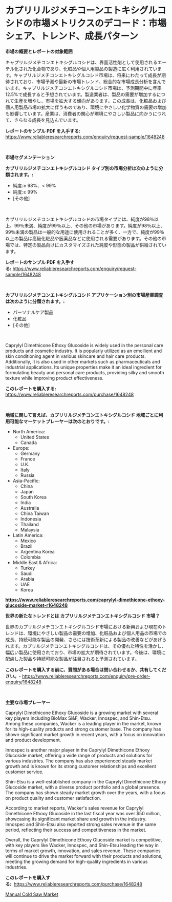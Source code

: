 <p><h1>カプリリルジメチコーンエトキシグルコシドの市場メトリクスのデコード：市場シェア、トレンド、成長パターン</h1></p><p><strong>市場の概要とレポートの対象範囲</strong></p>
<p><p>キャプリルジメチコンエトキシグルコシドは、界面活性剤として使用されるエーテル化された化合物であり、化粧品や個人用製品の製造に広く利用されています。キャプリルジメチコンエトキシグルコシド市場は、将来にわたって成長が期待されており、市場予測や最新の市場トレンド、総合的な市場成長分析を含んでいます。キャプリルジメチコンエトキシグルコシド市場は、予測期間中に年率12.5%で成長すると予想されています。製造業者は、製品の需要が増加するにつれて生産を増やし、市場を拡大する傾向があります。この成長は、化粧品および個人用製品市場の拡大に伴うものであり、環境にやさしい化学物質の需要の増加も影響しています。産業は、消費者の関心が環境にやさしい製品に向かうにつれて、さらなる成長を見込んでいます。</p></p>
<p><strong>レポートのサンプル PDF を入手する:</strong> <a href="https://www.reliableresearchreports.com/enquiry/request-sample/1648248">https://www.reliableresearchreports.com/enquiry/request-sample/1648248</a></p>
<p>&nbsp;</p>
<p><strong>市場セグメンテーション</strong></p>
<p><strong>カプリリルジメチコンエトキシグルコシド タイプ別の市場分析は次のように分類されます。:</strong></p>
<p><ul><li>純度:≥ 98%、< 99%</li><li>純度:≥ 99%</li><li>[その他]</li></ul></p>
<p>&nbsp;</p>
<p><p>カプリリルジメチコンエトキシグルコシドの市場タイプには、純度が98％以上、99％未満、純度が99％以上、その他の市場があります。純度が98％以上、99％未満の製品は一般的な用途に使用されることが多く、一方で、純度が99％以上の製品は高級化粧品や医薬品などに使用される需要があります。その他の市場では、特定の製品向けにカスタマイズされた純度や形態の製品が供給されています。</p></p>
<p><strong>レポートのサンプル PDF を入手する:</strong>&nbsp;<a href="https://www.reliableresearchreports.com/enquiry/request-sample/1648248">https://www.reliableresearchreports.com/enquiry/request-sample/1648248</a></p>
<p>&nbsp;</p>
<p><strong> カプリリルジメチコンエトキシグルコシド アプリケーション別の市場産業調査は次のように分類されます。:</strong></p>
<p><ul><li>パーソナルケア製品</li><li>化粧品</li><li>[その他]</li></ul></p>
<p>&nbsp;</p>
<p><p>Caprylyl Dimethicone Ethoxy Glucoside is widely used in the personal care products and cosmetic industry. It is popularly utilized as an emollient and skin conditioning agent in various skincare and hair care products. Additionally, it is also used in other markets such as pharmaceuticals and industrial applications. Its unique properties make it an ideal ingredient for formulating beauty and personal care products, providing silky and smooth texture while improving product effectiveness.</p></p>
<p><strong>このレポートを購入する:</strong>&nbsp; <a href="https://www.reliableresearchreports.com/purchase/1648248">https://www.reliableresearchreports.com/purchase/1648248</a></p>
<p>&nbsp;</p>
<p><strong>地域に関して言えば、カプリリルジメチコンエトキシグルコシド 地域ごとに利用可能なマーケットプレーヤーは次のとおりです。:</strong></p>
<p><ul>
    <li>
        North America:
        <ul>
            <li>United States</li>
            <li>Canada</li>
        </ul>
    </li>
    <li>
        Europe:
        <ul>
            <li>Germany</li>
            <li>France</li>
            <li>U.K.</li>
            <li>Italy</li>
            <li>Russia</li>
        </ul>
    </li>
    <li>
        Asia-Pacific:
        <ul>
            <li>China</li>
            <li>Japan</li>
            <li>South Korea</li>
            <li>India</li>
            <li>Australia</li>
            <li>China Taiwan</li>
            <li>Indonesia</li>
            <li>Thailand</li>
            <li>Malaysia</li>
        </ul>
    </li>
    <li>
        Latin America:
        <ul>
            <li>Mexico</li>
            <li>Brazil</li>
            <li>Argentina Korea</li>
            <li>Colombia</li>
        </ul>
    </li>
    <li>
        Middle East & Africa:
        <ul>
            <li>Turkey</li>
            <li>Saudi</li>
            <li>Arabia</li>
            <li>UAE</li>
            <li>Korea</li>
        </ul>
    </li>
    </ul></p>
<p><strong><a href="https://www.reliableresearchreports.com/caprylyl-dimethicone-ethoxy-glucoside-market-r1648248">https://www.reliableresearchreports.com/caprylyl-dimethicone-ethoxy-glucoside-market-r1648248</a></strong>&nbsp;</p>
<p><strong>世界の新たなトレンドとは カプリリルジメチコンエトキシグルコシド 市場？</strong></p>
<p><p>世界のカプリルジメチコンエトキシグルコシド市場における新興および現在のトレンドは、環境にやさしい製品の需要の増加、化粧品および個人用品の市場での成長、持続可能な製品の開発、さらには技術革新による製品の改善などがあげられます。カプリルジメチコンエトキシグルコシドは、その優れた特性を活かし、幅広い製品に使用されており、市場の拡大が期待されています。今後は、環境に配慮した製品や持続可能な製品が注目されると予測されています。</p></p>
<p><strong>このレポートを購入する前に、質問がある場合は問い合わせるか、共有してください。</strong>- <a href="https://www.reliableresearchreports.com/enquiry/pre-order-enquiry/1648248">https://www.reliableresearchreports.com/enquiry/pre-order-enquiry/1648248</a></p>
<p>&nbsp;</p>
<p><strong>主要な市場プレーヤー</strong></p>
<p><p>Caprylyl Dimethicone Ethoxy Glucoside is a growing market with several key players including BioMax Si&F, Wacker, Innospec, and Shin-Etsu. Among these companies, Wacker is a leading player in the market, known for its high-quality products and strong customer base. The company has shown significant market growth in recent years, with a focus on innovation and product development.</p><p>Innospec is another major player in the Caprylyl Dimethicone Ethoxy Glucoside market, offering a wide range of products and solutions for various industries. The company has also experienced steady market growth and is known for its strong customer relationships and excellent customer service.</p><p>Shin-Etsu is a well-established company in the Caprylyl Dimethicone Ethoxy Glucoside market, with a diverse product portfolio and a global presence. The company has shown steady market growth over the years, with a focus on product quality and customer satisfaction.</p><p>According to market reports, Wacker's sales revenue for Caprylyl Dimethicone Ethoxy Glucoside in the last fiscal year was over $50 million, showcasing its significant market share and growth in the industry. Innospec and Shin-Etsu also reported strong sales revenue in the same period, reflecting their success and competitiveness in the market.</p><p>Overall, the Caprylyl Dimethicone Ethoxy Glucoside market is competitive, with key players like Wacker, Innospec, and Shin-Etsu leading the way in terms of market growth, innovation, and sales revenue. These companies will continue to drive the market forward with their products and solutions, meeting the growing demand for high-quality ingredients in various industries.</p></p>
<p><strong>このレポートを購入する:</strong>&nbsp;&nbsp;<a href="https://www.reliableresearchreports.com/purchase/1648248">https://www.reliableresearchreports.com/purchase/1648248</a></p>
<p><p><a href="https://github.com/JameTravis/Market-Research-Report-List-4/blob/main/manual-cold-saw-market.md">Manual Cold Saw Market</a></p></p>